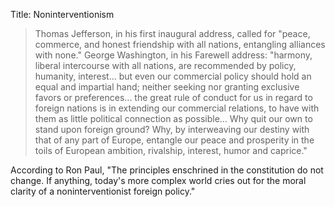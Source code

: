 Title: Noninterventionism

> Thomas Jefferson, in his first inaugural address, called for "peace, commerce, and honest friendship with all nations, entangling alliances with none."
> George Washington, in his Farewell address: "harmony, liberal intercourse with all nations, are recommended by policy, humanity, interest... but even our commercial policy should hold an equal and impartial hand; neither seeking nor granting exclusive favors or preferences... the great rule of
> conduct for us in regard to foreign nations is in extending our commercial relations, to have with them as little political connection as possible... Why quit our own to stand upon foreign ground? Why, by interweaving our destiny with that of any part of Europe, entangle our peace and
> prosperity in the toils of European ambition, rivalship, interest, humor and caprice."

According to Ron Paul, "The principles enschrined in the constitution do not change. If anything, today's more complex world cries out for the moral clarity of a noninterventionist foreign policy."

